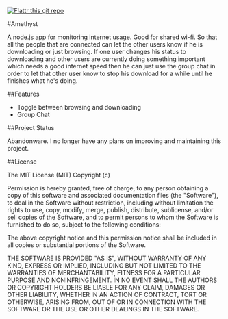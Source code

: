 [![Flattr this git repo](http://api.flattr.com/button/flattr-badge-large.png)](https://flattr.com/submit/auto?user_id=wernancheta&url=https://github.com/anchetaWern/amethyst&title=amethyst&language=nodejs&tags=github&category=software)

#Amethyst

A node.js app for monitoring internet usage. Good for shared wi-fi. So that all the people that are connected can let the other users know if he is downloading or just browsing. If one user changes his status to downloading and other users are currently doing something important which needs a good internet speed then he can just use the group chat in order to let that other user know to stop his download for a while until he finishes what he's doing. 


##Features

- Toggle between browsing and downloading 
- Group Chat


##Project Status

Abandonware. I no longer have any plans on improving and maintaining this project.


##License

The MIT License (MIT) Copyright (c)

Permission is hereby granted, free of charge, to any person obtaining a copy of this software and associated documentation files (the "Software"), to deal in the Software without restriction, including without limitation the rights to use, copy, modify, merge, publish, distribute, sublicense, and/or sell copies of the Software, and to permit persons to whom the Software is furnished to do so, subject to the following conditions:

The above copyright notice and this permission notice shall be included in all copies or substantial portions of the Software.

THE SOFTWARE IS PROVIDED "AS IS", WITHOUT WARRANTY OF ANY KIND, EXPRESS OR IMPLIED, INCLUDING BUT NOT LIMITED TO THE WARRANTIES OF MERCHANTABILITY, FITNESS FOR A PARTICULAR PURPOSE AND NONINFRINGEMENT. IN NO EVENT SHALL THE AUTHORS OR COPYRIGHT HOLDERS BE LIABLE FOR ANY CLAIM, DAMAGES OR OTHER LIABILITY, WHETHER IN AN ACTION OF CONTRACT, TORT OR OTHERWISE, ARISING FROM, OUT OF OR IN CONNECTION WITH THE SOFTWARE OR THE USE OR OTHER DEALINGS IN THE SOFTWARE.
